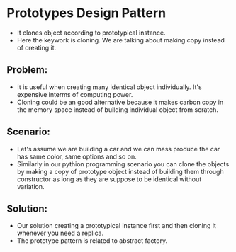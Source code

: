 # Prototypes Design Pattern
* It clones object according to prototypical instance.
* Here the keywork is cloning. We are talking about making copy instead of creating it.

Problem:
--------
* It is useful when creating many identical object individually. It's expensive interms of computing power.
* Cloning could be an good alternative because it makes carbon copy in the memory space instead of building individual object from scratch.

Scenario:
---------
* Let's assume we are building a car and we can mass produce the car has same color, same options and so on.
* Similarly in our pythion programming scenario you can clone the objects by making a copy of prototype object instead of building them through constructor as long as they are suppose to be identical without variation.

Solution:
---------
* Our solution creating a prototypical instance first and then cloning it whenever you need a replica.
* The prototype pattern is related to abstract factory.